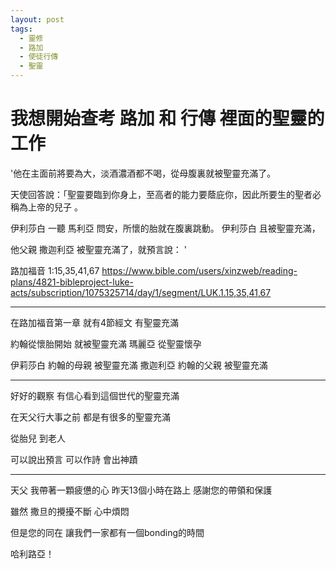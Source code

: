 ```yaml
---
layout: post
tags:
  - 靈修
  - 路加
  - 使徒行傳
  - 聖靈
---
```


# 我想開始查考 路加 和 行傳 裡面的聖靈的工作

'他在主面前將要為大，淡酒濃酒都不喝，從母腹裏就被聖靈充滿了。 

天使回答說：「聖靈要臨到你身上，至高者的能力要蔭庇你，因此所要生的聖者必稱為上帝的兒子 。 

伊利莎白 一聽 馬利亞 問安，所懷的胎就在腹裏跳動。 伊利莎白 且被聖靈充滿， 

他父親 撒迦利亞 被聖靈充滿了，就預言說： '

路加福音 1:15,35,41,67
https://www.bible.com/users/xinzweb/reading-plans/4821-bibleproject-luke-acts/subscription/1075325714/day/1/segment/LUK.1.15,35,41,67

---

在路加福音第一章
就有4節經文
有聖靈充滿

約翰從懷胎開始 就被聖靈充滿
瑪麗亞 從聖靈懷孕

伊莉莎白 約翰的母親 被聖靈充滿
撒迦利亞 約翰的父親 被聖靈充滿

---

好好的觀察
有信心看到這個世代的聖靈充滿

在天父行大事之前
都是有很多的聖靈充滿

從胎兒
到老人

可以說出預言
可以作詩
會出神蹟

---

天父
我帶著一顆疲憊的心
昨天13個小時在路上
感謝您的帶領和保護

雖然 撒旦的攪擾不斷
心中煩悶

但是您的同在
讓我們一家都有一個bonding的時間

哈利路亞！